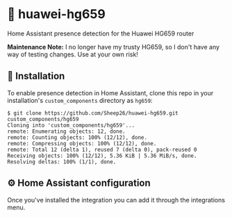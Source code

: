 # 📶  huawei-hg659
Home Assistant presence detection for the Huawei HG659 router

**Maintenance Note:** I no longer have my trusty HG659, so I don't have any way of testing changes. Use at your own risk!

## 🔌  Installation
To enable presence detection in Home Assistant, clone this repo in your installation's `custom_components` directory as `hg659`:

```console
$ git clone https://github.com/Sheep26/huawei-hg659.git custom_components/hg659
Cloning into 'custom_components/hg659'...
remote: Enumerating objects: 12, done.
remote: Counting objects: 100% (12/12), done.
remote: Compressing objects: 100% (12/12), done.
remote: Total 12 (delta 1), reused 7 (delta 0), pack-reused 0
Receiving objects: 100% (12/12), 5.36 KiB | 5.36 MiB/s, done.
Resolving deltas: 100% (1/1), done.
```

## ⚙️  Home Assistant configuration

Once you've installed the integration you can add it through the integrations menu.